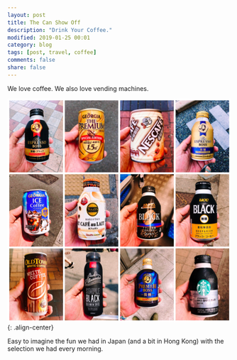 ```yaml
---
layout: post
title: The Can Show Off
description: "Drink Your Coffee."
modified: 2019-01-25 00:01
category: blog
tags: [post, travel, coffee]
comments: false
share: false
---
```


We love coffee. We also love vending machines.  

![theCanShowOff](https://raw.githubusercontent.com/mrBatsu/blog/master/docs/images/theCanShowOff.jpg){: .align-center}

Easy to imagine the fun we had in Japan (and a bit in Hong Kong) with the selection we had every morning.
